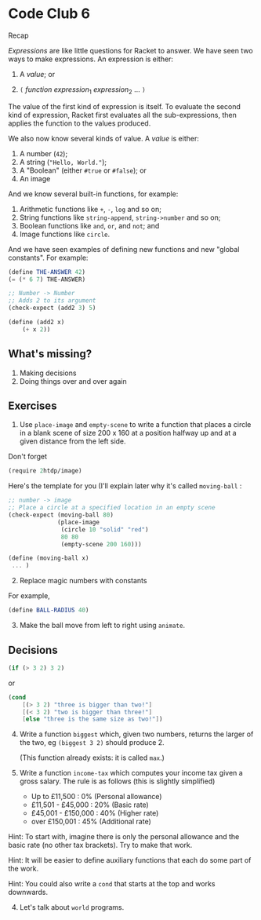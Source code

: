 # Code Club 6

Recap 

_Expressions_ are like little questions for Racket to answer. We have seen two
ways to make expressions. An expression is either:

  1. A _value_; or
  
  2. `(` _function_ _expression_<sub>1</sub> _expression_<sub>2</sub>  ... `)`

The value of the first kind of expression is itself. To evaluate the second kind
of expression, Racket first evaluates all the sub-expressions, then applies the
function to the values produced.

We also now know several kinds of value. A _value_ is either: 

  1. A number (`42`);
  2. A string (`"Hello, World."`);
  3. A "Boolean" (either `#true` or `#false`); or
  4. An image
  
And we know several built-in functions, for example:

  1. Arithmetic functions like `+`, `-`, `log` and so on;
  2. String functions like `string-append`, `string->number` and so on;
  3. Boolean functions like `and`, `or`, and `not`; and
  4. Image functions like `circle`.

And we have seen examples of defining new functions and new "global
constants". For example:

```scheme
(define THE-ANSWER 42)
(= (* 6 7) THE-ANSWER)
```

```scheme
;; Number -> Number
;; Adds 2 to its argument
(check-expect (add2 3) 5)

(define (add2 x)
    (+ x 2))
```

## What's missing?

1. Making decisions
2. Doing things over and over again


## Exercises

1. Use `place-image` and `empty-scene` to write a function that places a circle
   in a blank scene of size 200 x 160 at a position halfway up and at a given
   distance from the left side.

Don't forget 
```scheme
(require 2htdp/image)
```

Here's the template for you (I'll explain later why it's called `moving-ball` :

```scheme
;; number -> image
;; Place a circle at a specified location in an empty scene
(check-expect (moving-ball 80) 
              (place-image 
               (circle 10 "solid" "red") 
               80 80
               (empty-scene 200 160))) 

(define (moving-ball x) 
 ... )
```

2. Replace magic numbers with constants

For example,

```scheme
(define BALL-RADIUS 40)
```

3. Make the ball move from left to right using `animate`.


## Decisions

```scheme
(if (> 3 2) 3 2)
```
or
```scheme
(cond
    [(> 3 2) "three is bigger than two!"]
    [(< 3 2) "two is bigger than three!"]
    [else "three is the same size as two!"])
```

4. Write a function `biggest` which, given two numbers, returns the larger of
   the two, eg `(biggest 3 2)` should produce 2. 
   
   (This function already exists: it is called `max`.)



5. Write a function `income-tax` which computes your income tax given a gross
   salary. The rule is as follows (this is slightly simplified)
   
   - Up to £11,500      :  0%   (Personal allowance)
   - £11,501 - £45,000  : 20%   (Basic rate)
   - £45,001 - £150,000 : 40%   (Higher rate)
   - over £150,001      : 45%   (Additional rate)

Hint: To start with, imagine there is only the personal allowance and the basic
rate (no other tax brackets). Try to make that work.

Hint: It will be easier to define auxiliary functions that each do some part of
the work. 

Hint: You could also write a `cond` that starts at the top and works downwards.



4. Let's talk about `world` programs.

